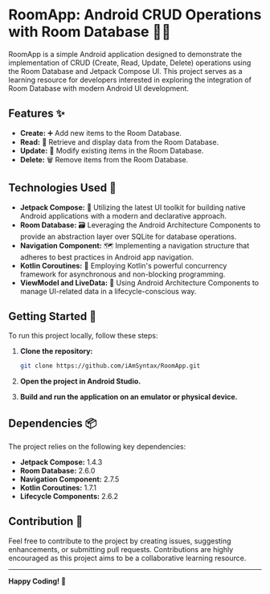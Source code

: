 # RoomApp: Android CRUD Operations with Room Database 📱💼

RoomApp is a simple Android application designed to demonstrate the implementation of CRUD (Create, Read, Update, Delete) operations using the Room Database and Jetpack Compose UI. This project serves as a learning resource for developers interested in exploring the integration of Room Database with modern Android UI development.

## Features ✨

- **Create:** ➕ Add new items to the Room Database.
- **Read:** 📖 Retrieve and display data from the Room Database.
- **Update:** 🔄 Modify existing items in the Room Database.
- **Delete:** 🗑 Remove items from the Room Database.

## Technologies Used 🚀

- **Jetpack Compose:** 🎨 Utilizing the latest UI toolkit for building native Android applications with a modern and declarative approach.
- **Room Database:** 🗃 Leveraging the Android Architecture Components to provide an abstraction layer over SQLite for database operations.
- **Navigation Component:** 🗺 Implementing a navigation structure that adheres to best practices in Android app navigation.
- **Kotlin Coroutines:** 🔄 Employing Kotlin's powerful concurrency framework for asynchronous and non-blocking programming.
- **ViewModel and LiveData:** 🧠 Using Android Architecture Components to manage UI-related data in a lifecycle-conscious way.

## Getting Started 🚀

To run this project locally, follow these steps:

1. **Clone the repository:**

   ```bash
   git clone https://github.com/iAmSyntax/RoomApp.git
   ```

2. **Open the project in Android Studio.**

3. **Build and run the application on an emulator or physical device.**

## Dependencies 📦

The project relies on the following key dependencies:

- **Jetpack Compose:** 1.4.3
- **Room Database:** 2.6.0
- **Navigation Component:** 2.7.5
- **Kotlin Coroutines:** 1.7.1
- **Lifecycle Components:** 2.6.2


## Contribution 🤝

Feel free to contribute to the project by creating issues, suggesting enhancements, or submitting pull requests. Contributions are highly encouraged as this project aims to be a collaborative learning resource.

---

**Happy Coding! 🚀**

